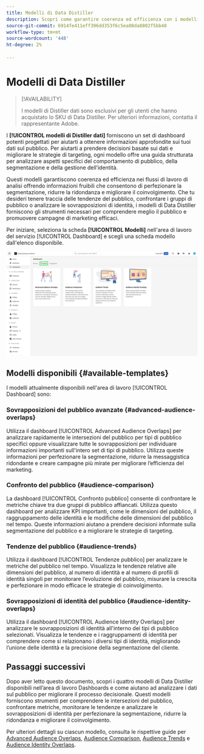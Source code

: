```yaml
---
title: Modelli di Data Distiller
description: Scopri come garantire coerenza ed efficienza con i modelli di Data Distiller che forniscono una guida strutturata per le attività comuni nell’interfaccia utente di Adobe Experience Platform.
source-git-commit: 6914fe411eff396dd353f6c5ea88da8802f5bb48
workflow-type: tm+mt
source-wordcount: '448'
ht-degree: 2%

---
```


# Modelli di Data Distiller

>[!AVAILABILITY]
>
>I modelli di Distiller dati sono esclusivi per gli utenti che hanno acquistato lo SKU di Data Distiller. Per ulteriori informazioni, contatta il rappresentante Adobe.

I **[!UICONTROL modelli di Distiller dati]** forniscono un set di dashboard potenti progettati per aiutarti a ottenere informazioni approfondite sui tuoi dati sul pubblico. Per aiutarti a prendere decisioni basate sui dati e migliorare le strategie di targeting, ogni modello offre una guida strutturata per analizzare aspetti specifici del comportamento di pubblico, della segmentazione e della gestione dell’identità.

Questi modelli garantiscono coerenza ed efficienza nei flussi di lavoro di analisi offrendo informazioni fruibili che consentono di perfezionare la segmentazione, ridurre la ridondanza e migliorare il coinvolgimento. Che tu desideri tenere traccia delle tendenze del pubblico, confrontare i gruppi di pubblico o analizzare le sovrapposizioni di identità, i modelli di Data Distiller forniscono gli strumenti necessari per comprendere meglio il pubblico e promuovere campagne di marketing efficaci.

Per iniziare, seleziona la scheda **[!UICONTROL Modelli]** nell&#39;area di lavoro del servizio [!UICONTROL Dashboard] e scegli una scheda modello dall&#39;elenco disponibile.

![Area di lavoro Dashboard Services con la scheda Modelli evidenziata.](../../images/sql-insights-query-pro-mode/templates/templates.png)

## Modelli disponibili {#available-templates}

I modelli attualmente disponibili nell&#39;area di lavoro [!UICONTROL Dashboard] sono:

### Sovrapposizioni del pubblico avanzate {#advanced-audience-overlaps}

Utilizza il dashboard [!UICONTROL Advanced Audience Overlaps] per analizzare rapidamente le intersezioni del pubblico per tipi di pubblico specifici oppure visualizzare tutte le sovrapposizioni per individuare informazioni importanti sull&#39;intero set di tipi di pubblico. Utilizza queste informazioni per perfezionare la segmentazione, ridurre la messaggistica ridondante e creare campagne più mirate per migliorare l’efficienza del marketing.

### Confronto del pubblico {#audience-comparison}

La dashboard [!UICONTROL Confronto pubblico] consente di confrontare le metriche chiave tra due gruppi di pubblico affiancati. Utilizza questo dashboard per analizzare KPI importanti, come le dimensioni del pubblico, il raggruppamento delle identità e le modifiche delle dimensioni del pubblico nel tempo. Queste informazioni aiutano a prendere decisioni informate sulla segmentazione del pubblico e a migliorare le strategie di targeting.

### Tendenze del pubblico {#audience-trends}

Utilizza il dashboard [!UICONTROL Tendenze pubblico] per analizzare le metriche del pubblico nel tempo. Visualizza le tendenze relative alle dimensioni del pubblico, al numero di identità e al numero di profili di identità singoli per monitorare l’evoluzione del pubblico, misurare la crescita e perfezionare in modo efficace le strategie di coinvolgimento.

### Sovrapposizioni di identità del pubblico {#audience-identity-overlaps}

Utilizza il dashboard [!UICONTROL Audience Identity Overlaps] per analizzare le sovrapposizioni di identità all&#39;interno dei tipi di pubblico selezionati. Visualizza le tendenze e i raggruppamenti di identità per comprendere come si relazionano i diversi tipi di identità, migliorando l’unione delle identità e la precisione della segmentazione del cliente.

## Passaggi successivi

Dopo aver letto questo documento, scopri i quattro modelli di Data Distiller disponibili nell’area di lavoro Dashboards e come aiutano ad analizzare i dati sul pubblico per migliorare il processo decisionale. Questi modelli forniscono strumenti per comprendere le intersezioni del pubblico, confrontare metriche, monitorare le tendenze e analizzare le sovrapposizioni di identità per perfezionare la segmentazione, ridurre la ridondanza e migliorare il coinvolgimento.

Per ulteriori dettagli su ciascun modello, consulta le rispettive guide per [Advanced Audience Overlaps](./overlaps.md), [Audience Comparison](./comparison.md), [Audience Trends](./trends.md) e [Audience Identity Overlaps](./identity-overlaps.md).
